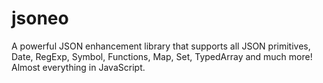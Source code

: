 # jsoneo
A powerful JSON enhancement library that supports all JSON primitives, Date, RegExp, Symbol, Functions, Map, Set, TypedArray and much more! Almost everything in JavaScript.
